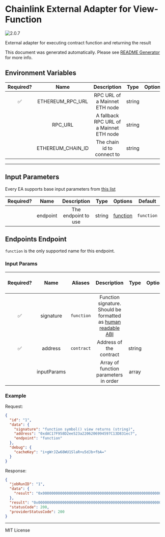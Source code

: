 # Chainlink External Adapter for View-Function

![2.0.7](https://img.shields.io/github/package-json/v/smartcontractkit/external-adapters-js?filename=packages/sources/view-function/package.json)

External adapter for executing contract function and returning the result

This document was generated automatically. Please see [README Generator](../../scripts#readme-generator) for more info.

## Environment Variables

| Required? |       Name        |               Description                |  Type  | Options | Default |
| :-------: | :---------------: | :--------------------------------------: | :----: | :-----: | :-----: |
|    ✅     | ETHEREUM_RPC_URL  |      RPC URL of a Mainnet ETH node       | string |         |         |
|           |      RPC_URL      | A fallback RPC URL of a Mainnet ETH node | string |         |         |
|           | ETHEREUM_CHAIN_ID |        The chain id to connect to        | string |         |   `1`   |

---

## Input Parameters

Every EA supports base input parameters from [this list](../../core/bootstrap#base-input-parameters)

| Required? |   Name   |     Description     |  Type  |             Options             |  Default   |
| :-------: | :------: | :-----------------: | :----: | :-----------------------------: | :--------: |
|           | endpoint | The endpoint to use | string | [function](#endpoints-endpoint) | `function` |

## Endpoints Endpoint

`function` is the only supported name for this endpoint.

### Input Params

| Required? |    Name     |  Aliases   |                                                                         Description                                                                         |  Type  | Options | Default | Depends On | Not Valid With |
| :-------: | :---------: | :--------: | :---------------------------------------------------------------------------------------------------------------------------------------------------------: | :----: | :-----: | :-----: | :--------: | :------------: |
|    ✅     |  signature  | `function` | Function signature. Should be formatted as [human readable ABI](https://docs.ethers.io/v5/single-page/#/v5/getting-started/-%23-getting-started--contracts) |        |         |         |            |                |
|    ✅     |   address   | `contract` |                                                                   Address of the contract                                                                   | string |         |         |            |                |
|           | inputParams |            |                                                            Array of function parameters in order                                                            | array  |         |         |            |                |

### Example

Request:

```json
{
  "id": "1",
  "data": {
    "signature": "function symbol() view returns (string)",
    "address": "0xdAC17F958D2ee523a2206206994597C13D831ec7",
    "endpoint": "function"
  },
  "debug": {
    "cacheKey": "i+gWrJZw68WU1SlaR+u5dJb+fbA="
  }
}
```

Response:

```json
{
  "jobRunID": "1",
  "data": {
    "result": "0x000000000000000000000000000000000000000000000000000000000000002000000000000000000000000000000000000000000000000000000000000000045553445400000000000000000000000000000000000000000000000000000000"
  },
  "result": "0x000000000000000000000000000000000000000000000000000000000000002000000000000000000000000000000000000000000000000000000000000000045553445400000000000000000000000000000000000000000000000000000000",
  "statusCode": 200,
  "providerStatusCode": 200
}
```

---

MIT License
